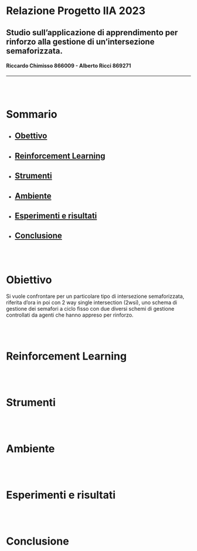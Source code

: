# Relazione Progetto IIA 2023
## Studio sull’applicazione di apprendimento per rinforzo alla gestione di un’intersezione semaforizzata.
#### Riccardo Chimisso 866009 - Alberto Ricci 869271
---
<br/>
<br/>

# Sommario
- ## [Obettivo](#obiettivo)
- ## [Reinforcement Learning](#reinforcement-learning)
- ## [Strumenti](#strumenti)
- ## [Ambiente](#ambiente)
- ## [Esperimenti e risultati](#esperimenti-e-risultati)
- ## [Conclusione](#conclusione)

<br/>
<br/>

# Obiettivo
Si vuole confrontare per un particolare tipo di intersezione semaforizzata, riferita d’ora in poi con 2 way single intersection (2wsi), uno schema di gestione dei semafori a ciclo fisso con due diversi schemi di gestione controllati da agenti che hanno appreso per rinforzo.

<br/>
<br/>

# Reinforcement Learning


<br/>
<br/>

# Strumenti


<br/>
<br/>

# Ambiente


<br/>
<br/>

# Esperimenti e risultati


<br/>
<br/>

# Conclusione


<br/>
<br/>

